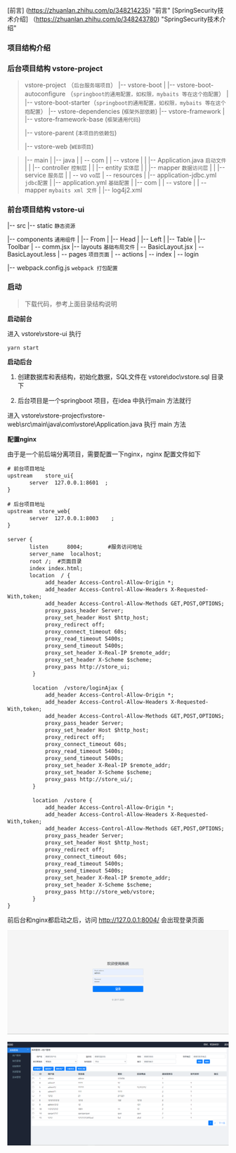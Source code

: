 [前言]  (https://zhuanlan.zhihu.com/p/348214235)	"前言"
[SpringSecurity技术介绍] （https://zhuanlan.zhihu.com/p/348243780)	"SpringSecurity技术介绍"

### 项目结构介绍

### 后台项目结构 vstore-project

> vstore-project （`后台服务端项目`）
> |-- vstore-boot
> |   |-- vstore-boot-autoconfigure （`springboot的通用配置，如权限，mybaits 等在这个抱配置`）
> |   |-- vstore-boot-starter（`springboot的通用配置，如权限，mybaits 等在这个抱配置`）
> |-- vstore-dependencies (`框架外部依赖`)
> |-- vstore-framework
> |   |-- vstore-framework-base (`框架通用代码`)
>
> |-- vstore-parent (`本项目的依赖包`)
>
> |-- vstore-web  (`WEB项目`)

> |-- main
> |   |-- java
> |   |   -- com
> |   |       -- vstore
> |   |           |-- Application.java `启动文件`
> |   |           |-- controller `控制层`
> |   |           |-- entity `实体层`
> |   |           |-- mapper `数据访问层`
> |   |           |-- service `服务层`
> |   |           -- vo `vo层`
> |   -- resources
> |       |-- application-jdbc.yml `jdbc配置`
> |       |-- application.yml `基础配置`
> |       |-- com
> |       |   -- vstore
> |       |       -- mapper	`mybaits xml 文件`
> |       |-- log4j2.xml

### 前台项目结构 vstore-ui

|-- src
|-- static	`静态资源`

|-- components `通用组件`
|   |-- From
|   |-- Head
|   |-- Left
|   |-- Table
|   |-- Toolbar
|   -- comm.jsx
|-- layouts `基础布局文件`
|   -- BasicLayout.jsx
|   -- BasicLayout.less
| -- pages `项目页面`
|     -- actions
|     -- index
|     -- login

|-- webpack.config.js `webpack 打包配置`

### 启动

> 下载代码，参考上面目录结构说明

**启动前台**

进入 vstore\vstore-ui 执行

```
yarn start
```

**启动后台**

1. 创建数据库和表结构，初始化数据，SQL文件在 vstore\doc\vstore.sql  目录下

2. 后台项目是一个springboot 项目，在idea 中执行main 方法就行

进入 vstore\vstore-project\vstore-web\src\main\java\com\vstore\Application.java 执行 main 方法

**配置nginx**

由于是一个前后端分离项目，需要配置一下nginx，nginx 配置文件如下

```
# 前台项目地址
upstream	store_ui{
	   server  127.0.0.1:8601  ;    
}

# 后台项目地址
upstream  store_web{
       server  127.0.0.1:8003    ;    
}

server {
	   listen      8004;		#服务访问地址
       server_name  localhost;
	   root	/;  #页面目录
       index index.html;
	   location  / {
            add_header Access-Control-Allow-Origin *;
            add_header Access-Control-Allow-Headers X-Requested-With,token;
            add_header Access-Control-Allow-Methods GET,POST,OPTIONS;
            proxy_pass_header Server;
            proxy_set_header Host $http_host;
            proxy_redirect off;
            proxy_connect_timeout 60s;
            proxy_read_timeout 5400s;
            proxy_send_timeout 5400s;
            proxy_set_header X-Real-IP $remote_addr;
            proxy_set_header X-Scheme $scheme;
            proxy_pass http://store_ui;
        }
		
		location  /vstore/loginAjax {
            add_header Access-Control-Allow-Origin *;
            add_header Access-Control-Allow-Headers X-Requested-With,token;
            add_header Access-Control-Allow-Methods GET,POST,OPTIONS;
            proxy_pass_header Server;
            proxy_set_header Host $http_host;
            proxy_redirect off;
            proxy_connect_timeout 60s;
            proxy_read_timeout 5400s;
            proxy_send_timeout 5400s;
            proxy_set_header X-Real-IP $remote_addr;
            proxy_set_header X-Scheme $scheme;
            proxy_pass http://store_ui/;
        }
		
	    location  /vstore {	
            add_header Access-Control-Allow-Origin *;
            add_header Access-Control-Allow-Headers X-Requested-With,token;
            add_header Access-Control-Allow-Methods GET,POST,OPTIONS;
            proxy_pass_header Server;
            proxy_set_header Host $http_host;
            proxy_redirect off;
            proxy_connect_timeout 60s;
            proxy_read_timeout 5400s;
            proxy_send_timeout 5400s;
            proxy_set_header X-Real-IP $remote_addr;
            proxy_set_header X-Scheme $scheme;
            proxy_pass http://store_web/vstore;
        }
}
```

前后台和nginx都启动之后，访问 http://127.0.0.1:8004/ 会出现登录页面

![image-20210131195215986](README.assets/image-20210131195215986.png)

![image-20210131195304638](README.assets/image-20210131195304638.png)
